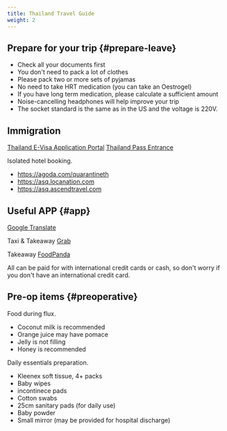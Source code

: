 ```yaml
---
title: Thailand Travel Guide
weight: 2
---
```


## Prepare for your trip {#prepare-leave}

- Check all your documents first
- You don't need to pack a lot of clothes
- Please pack two or more sets of pyjamas
- No need to take HRT medication (you can take an Oestrogel)
- If you have long term medication, please calculate a sufficient amount
- Noise-cancelling headphones will help improve your trip
- The socket standard is the same as in the US and the voltage is 220V.

## Immigration

[Thailand E-Visa Application Portal](https://www.thaievisa.go.th/)
[Thailand Pass Entrance](https://tp.consular.go.th/en/plan)

Isolated hotel booking.

- <https://agoda.com/quarantineth>
- <https://asq.locanation.com>
- <https://asq.ascendtravel.com>

## Useful APP {#app}

[Google Translate](https://play.google.com/store/apps/details?id=com.google.android.apps.translate)

Taxi & Takeaway [Grab](https://play.google.com/store/apps/details?id=com.grabtaxi.passenger)

Takeaway [FoodPanda](https://play.google.com/store/apps/details?id=com.global.foodpanda.android)

All can be paid for with international credit cards or cash, so don't worry if you don't have an international credit card.

## Pre-op items {#preoperative}

Food during flux.

- Coconut milk is recommended
- Orange juice may have pomace
- Jelly is not filling
- Honey is recommended

Daily essentials preparation.

- Kleenex soft tissue, 4+ packs
- Baby wipes
- incontinece pads
- Cotton swabs
- 25cm sanitary pads (for daily use)
- Baby powder
- Small mirror (may be provided for hospital discharge)
